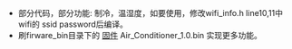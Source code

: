 
* 部分代码，部分功能: 制冷，温湿度，如要使用，修改wifi_info.h line10,11中wifi的 ssid password后编译。
* 刷firware_bin目录下的 [固件](https://github.com/LouisLee985/Homekit-Air-Conditioner-Public/tree/main/firware_bin) Air_Conditioner_1.0.bin 实现更多功能。

